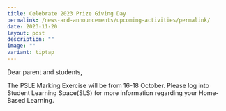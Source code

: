 ```yaml
---
title: Celebrate 2023 Prize Giving Day
permalink: /news-and-announcements/upcoming-activities/permalink/
date: 2023-11-20
layout: post
description: ""
image: ""
variant: tiptap
---
```

Dear parent and students,

The PSLE Marking Exercise will be from 16-18 October. Please log into Student Learning Space(SLS) for more information regarding your Home-Based Learning.